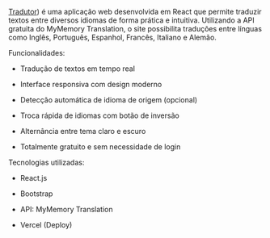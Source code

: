 [Tradutor](https://tradutor-eight.vercel.app)) é uma aplicação web desenvolvida em React que permite traduzir textos entre diversos idiomas de forma prática e intuitiva. Utilizando a API gratuita do MyMemory Translation, o site possibilita traduções entre línguas como Inglês, Português, Espanhol, Francês, Italiano e Alemão.

Funcionalidades:
- Tradução de textos em tempo real

- Interface responsiva com design moderno

- Detecção automática de idioma de origem (opcional)

- Troca rápida de idiomas com botão de inversão

- Alternância entre tema claro e escuro

- Totalmente gratuito e sem necessidade de login

Tecnologias utilizadas:
- React.js

- Bootstrap

- API: MyMemory Translation

- Vercel (Deploy)
